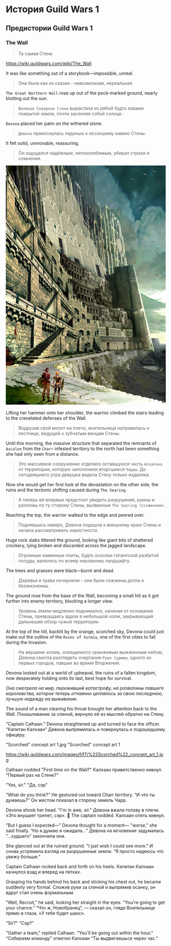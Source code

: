 # История Guild Wars 1

## Предистории Guild Wars 1

### The Wall

> Та самая Стена

<https://wiki.guildwars.com/wiki/The_Wall>

It was like something out of a storybook—impossible, unreal.
> Она была как из сказки - невозможная, нереальная.

`The Great Northern Wall` rose up out of the pock-marked ground, nearly blotting out the sun.
> `Великая Северная Стена` вырастала из рябой будто язвами покрытой земли, почти заслоняя собой солнце.

`Devona` placed her palm on the withered stone.
> `Девона` прикоснулась ладонью к иссохшему камню Стены.

It felt solid, unmovable, reassuring.
> Он ощущался надёжным, непоколебимым, убирал страхи и сомнения.

!["Great Wall" concept art 2](/guild_wars_1/images/Great_Wall__concept_art_2.jpg)

Lifting her hammer onto her shoulder, the warrior climbed the stairs leading to the crenelated defenses of the Wall.
> Водрузив свой молот на плечо, воительница направилась к лестнице, ведущей к зубчатым венцам Стены.

Until this morning, the massive structure that separated the remnants of `Ascalon` from the `Charr` infested territory to the north had been something she had only seen from a distance.
> Это массивное сооружение отделяло оставшуюся часть `Аскалона` от территории, которую заполонили вторгшиеся `Чарры`. До сегодняшнего утра девушка видела Стену только издалека.

Now she would get her first look at the devastation on the other side, the ruins and the tectonic shifting caused during `The Searing`.
> А теперь ей впервые предстоит увидеть разрушения, руины и разломы по ту сторону Стены, вызванные `The Searing (Ссожением)`.

Reaching the top, the warrior walked to the edge and peered over.
> Поднявшись наверх, Девона подошла к внешнему краю Стены и начала рассматривать окрестности.

Huge rock slabs littered the ground, looking like giant bits of shattered crockery, lying broken and discarded across the jagged landscape.
> Огромные каменные плиты, будто осколки гигантской разбитой посуды, валялись по всему неровному ландшафту.

The trees and grasses were black—burnt and dead.
> Деревья и трава почернели - они были сожжены дотла и безжизненны.

The ground rose from the base of the Wall, becoming a small hill as it got further into enemy territory, blocking a longer view.
> Уровень земли медленно поднимался, начиная от основания Стены, превращаясь вдали в небольшой холм, закрывающий дальнеший обзор чужой территории.

At the top of the hill, backlit by the orange, scorched sky, Devona could just make out the outline of the `Ruins of Surmia`, one of the first cities to fall during the Invasion.
> На вершине холма, освещенного оранжевым выжженным небом, Девона смогла разглядеть очертания `Руин Сурмии`, одного из первых городов, павших во время Вторжения.

Devona looked out at a world of upheaval, the ruins of a fallen kingdom, now desperately holding onto its last, best hope for survival.

*Она смотрела на мир, переживший катастрофу, на развалины павшего королевства, которое теперь отчаянно цеплялось за свою последнюю, лучшую надежду на выживание.*

The sound of a man clearing his throat brought her attention back to the Wall.
Покашливание за спиной, вернуло её из мыслей обратно на Стену.

"Captain Calhaan." Devona straightened up and turned to face the officer.
“Капитан Калхаан” Девона выпрямилась и повернулась к подошедшему офицеру.

"Scorched" concept art 1.jpg
"Scorched" concept art 1

https://wiki.guildwars.com/images/f/f7/%22Scorched%22_concept_art_1.jpg

Calhaan nodded "First time on the Wall?"
Калхаан приветственно кивнул. “Первый раз на Стене?”

"Yes, sir."
“Да, сэр”

"What do you think?" He gestured out toward Charr territory.
“И что ты думаешь?” Он жестом показал в сторону земель Чарр.

Devona shook her head. "I'm in awe, sir."
Девона вжала голову в плечи. «Это внушает трепет, сэр».

The captain nodded.
Калхаан опять кивнул.

"But I guess I expected—" Devona thought for a moment— "worse," she said finally.
“Но я думаю я ожидала…” Девона на мгновение задумалась “...худшего” закончила она.

She glanced out at the ruined ground. "I just wish I could see more."
И снова устремила взгляд на разрушенные земли. “Я просто надеюсь что увижу больше.”

Captain Calhaan rocked back and forth on his heels.
Капитан Калхаан качнулся взад и вперед на пятках.

Grasping his hands behind his back and sticking his chest out, he became suddenly very formal.
Сложив руки за спиной и выпрямив осанку, он вдруг стал очень формальным.

"Well, Recruit," he said, looking her straight in the eyes. "You're going to get your chance.”
“Что ж, Новобранец”, — сказал он, глядя Воительнице прямо в глаза. «У тебя будет шанс».

"Sir?"
“Сэр?”

"Gather a team," replied Calhaan. "You'll be going out within the hour."
“Собираем команду” ответил Калхаан “Ты выдвигаешься через час.”





